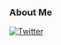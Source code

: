 ### About Me

<!--
**austinsonger/austinsonger** is a ✨ _special_ ✨ repository because its `README.md` (this file) appears on your GitHub profile.

Here are some ideas to get you started:

- 🔭 I’m currently working on ...
- 🌱 I’m currently learning ...
- 👯 I’m looking to collaborate on ...
- 🤔 I’m looking for help with ...
- 💬 Ask me about ...
- 📫 How to reach me: ...
- 😄 Pronouns: ...
- ⚡ Fun fact: ...
-->




[![Twitter](https://img.shields.io/twitter/url/https/twitter.com/TheAustinSonger.svg?style=social&label=Follow%20%40TheAustinsonger)](https://twitter.com/TheAustinSonger) 
